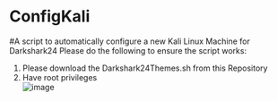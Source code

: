 # ConfigKali
#A script to automatically configure a new Kali Linux Machine for Darkshark24
Please do the following to ensure the script works:
1. Please download the Darkshark24Themes.sh from this Repository
2. Have root privileges <br />
![image](https://github.com/FishyStix12/ConfigKali/assets/102126354/c327308e-6024-4019-af9b-f82aec0b1f87)

